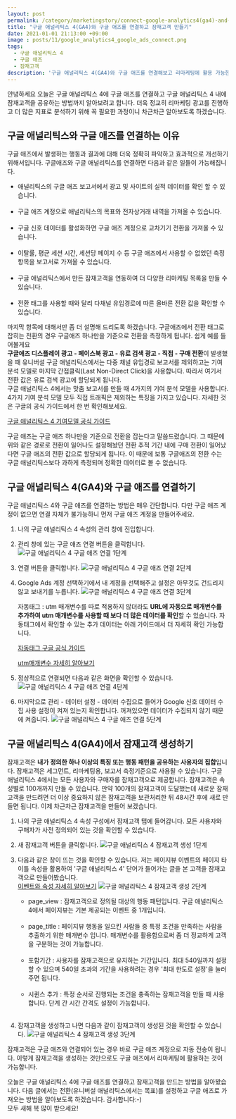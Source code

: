 ```yaml
---
layout: post
permalink: /category/marketingstory/connect-google-analytics4(ga4)-and-google-ads-and-create-audiences/
title: "구글 애널리틱스 4(GA4)와 구글 애즈를 연결하고 잠재고객 만들기"
date: 2021-01-01 21:13:00 +09:00
image : posts/11/google_analytics4_google_ads_connect.png
tags:
  - 구글 애널리틱스 4
  - 구글 애즈
  - 잠재고객
description: '구글 애널리틱스 4(GA4)와 구글 애즈를 연결해보고 리마케팅에 활용 가능한 잠재고객을 생성해보는 방법을 알아보겠습니다.'
---
```




안녕하세요 오늘은 구글 애널리틱스 4에 구글 애즈를 연결하고 구글 애널리틱스 4 내에 잠재고객을 공유하는 방법까지 알아보려고 합니다. 더욱 정교히 리마케팅 광고를 진행하고 더 많은 지표로 분석하기 위해 꼭 필요한 과정이니 차근차근 알아보도록 하겠습니다.

## 구글 애널리틱스와 구글 애즈를 연결하는 이유

구글 애즈에서 발생하는 행동과 결과에 대해 더욱 정확히 파악하고 효과적으로 개선하기 위해서입니다. 구글애즈와 구글 애널리틱스를 연결하면 다음과 같은 일들이 가능해집니다. 

<ul>
  <li>애널리틱스의 구글 애즈 보고서에서 광고 및 사이트의 실적 데이터를 확인 할 수 있습니다.
</li><br>
<li>구글 애즈 계정으로 애널리틱스의 목표와 전자상거래 내역을 가져올 수 있습니다.
</li><br>
<li>구글 신호 데이터를 활성화하면 구글 애즈 계정으로 교차기기 전환을 가져올 수 있습니다.
</li><br>
<li>이탈률, 평균 세션 시간, 세션당 페이지 수 등 구글 애즈에서 사용할 수 없었던 측정항목을 보고서로 가져올 수 있습니다.
</li><br>
<li>구글 애널리틱스에서 만든 잠재고객을 연동하여 더 다양한 리마케팅 목록을 만들 수 있습니다.
</li><br>
<li>전환 태그를 사용할 때와 달리 다채널 유입경로에 따른 올바른 전환 값을 확인할 수 있습니다.
</li>
</ul>

마지막 항목에 대해서만 좀 더 설명해 드리도록 하겠습니다. 구글애즈에서 전환 태그로 잡히는 전환의 경우 구글애즈 하나만을 기준으로 전환을 측정하게 됩니다. 쉽게 예를 들어볼게요<br>
**구글애즈 디스플레이 광고 - 페이스북 광고 - 유료 검색 광고 - 직접 - 구매 전환**이 발생했을 때 유니버설 구글 애널리틱스에서는 다중 채널 유입경로 보고서를 제외하고는 기여 분석 모델로 마지막 간접클릭(Last Non-Direct Click)을 사용합니다. 따라서 여기서 전환 값은 유료 검색 광고에 할당되게 됩니다.<br>
구글 애널리틱스 4에서는 맞춤 보고서를 만들 때 4가지의 기여 분석 모델을 사용합니다. 4가지 기여 분석 모델 모두 직접 트래픽은 제외하는 특징을 가지고 있습니다. 자세한 것은 구글의 공식 가이드에서 한 번 확인해보세요.

[구글 애널리틱스 4 기여모델 공식 가이드](https://support.google.com/analytics/answer/9267568?hl=ko&ref_topic=10313214)

구글 애즈는 구글 애즈 하나만을 기준으로 전환을 잡는다고 말씀드렸습니다. 그 때문에 위와 같은 경로로 전환이 일어나도 설정해놨던 전환 추적 기간 내에 구매 전환이 일어났다면 구글 애즈의 전환 값으로 할당되게 됩니다. 이 때문에 보통 구글애즈의 전환 수는 구글 애널리틱스보다 과하게 측정되며 정확한 데이터로 볼 수 없습니다.



## 구글 애널리틱스 4(GA4)와 구글 애즈를 연결하기

구글 애널리틱스 4와 구글 애즈를 연결하는 방법은 매우 간단합니다. 다만 구글 애즈 계정이 없으면 연결 자체가 불가능하니 먼저 구글 애즈 계정을 만들어주세요.

1. 나의 구글 애널리틱스 4 속성의 관리 창에 진입합니다.

2. 관리 창에 있는 구글 애즈 연결 버튼을 클릭합니다.
   ![구글 애널리틱스 4 구글 애즈 연결 1단계](/images/posts/11/google_analytics4_connect_google_ads_step1.png)

3. 연결 버튼을 클릭합니다.
   ![구글 애널리틱스 4 구글 애즈 연결 2단계](/images/posts/11/google_analytics4_connect_google_ads_step2.png)

4. Google Ads 계정 선택하기에서 내 계정을 선택해주고 설정은 아무것도 건드리지 않고 보내기를 누릅니다.
   ![구글 애널리틱스 4 구글 애즈 연결 3단계](/images/posts/11/google_analytics4_connect_google_ads_step3.png)

   자동태그  : utm 매개변수를 따로 적용하지 않더라도 **URL에 자동으로 매개변수를 추가하여 utm 매개변수를 사용할 때 보다 더 많은 데이터를 확인**할 수 있습니다. 자동태그에서 확인할 수 있는 추가 데이터는 아래 가이드에서 더 자세히 확인 가능합니다.

   [자동태그 구글 공식 가이드](https://support.google.com/analytics/answer/1733663)

   [utm매개변수 자세히 알아보기](https://heejun.kim/category/marketingstory/tracking_utm_content,_utm_term_in_google_analytics_4/)

5. 정상적으로 연결되면 다음과 같은 화면을 확인할 수 있습니다.
   ![구글 애널리틱스 4 구글 애즈 연결 4단계](/images/posts/11/google_analytics4_connect_google_ads_step4.png)

6. 마지막으로 관리 - 데이터 설정 - 데이터 수집으로 들어가 Google 신호 데이터 수집 사용 설정이 켜져 있는지 확인합니다. 꺼져있으면 데이터가 수집되지 않기 때문에 켜줍니다.
   ![구글 애널리틱스 4 구글 애즈 연결 5단계](/images/posts/11/google_analytics4_connect_google_ads_step5.png)

   

## 구글 애널리틱스 4(GA4)에서 잠재고객 생성하기

잠재고객은 **내가 정의한 하나 이상의 특징 또는 행동 패턴을 공유하는 사용자의 집합**입니다. 잠재고객은 세그먼트, 리마케팅용, 보고서 측정기준으로 사용될 수 있습니다. 구글 애널리틱스 4에서는 모든 사용자와 구매자를 잠재고객으로 제공합니다. 잠재고객은 속성별로 100개까지 만들 수 있습니다. 만약 100개의 잠재고객이 도달했는데 새로운 잠재고객을 만드려면 더 이상 중요하지 않은 잠재고객을 보관처리한 뒤 48시간 후에 새로 만들면 됩니다. 이제 차근차근 잠재고객을 만들어 보겠습니다.

1. 나의 구글 애널리틱스 4 속성 구성에서 잠재고객 탭에 들어갑니다. 모든 사용자와 구매자가 사전 정의되어 있는 것을 확인할 수 있습니다.

2. 새 잠재고객 버튼을 클릭합니다.
   ![구글 애널리틱스 4 잠재고객 생성 1단계](/images/posts/11/google_analytics4_audiance_create_step1.png)

3. 다음과 같은 창이 뜨는 것을 확인할 수 있습니다. 저는 페이지뷰 이벤트의 페이지 타이틀 속성을 활용하여 '구글 애널리틱스 4' 단어가 들어가는 글을 본 고객을 잠재고객으로 만들어봤습니다.<br>
   [이벤트와 속성 자세히 알아보기](https://heejun.kim/category/marketingstory/what_is_an_event_in_digital_marketing/)
   ![구글 애널리틱스 4 잠재고객 생성 2단계](/images/posts/11/google_analytics4_audiance_create_step2.png)

   <ul>
   <li>page_view : 잠재고객으로 정의될 대상의 행동 패턴입니다. 구글 애널리틱스 4에서 페이지뷰는 기본 제공되는 이벤트 중 1개입니다.
   </li><br>
   <li>page_title : 페이지뷰 행동을 일으킨 사람들 중 특정 조건을 만족하는 사람을 추출하기 위한 매개변수 입니다. 매개변수를 활용함으로써 좀 더 정교하게 고객을 구분하는 것이 가능합니다.
   </li><br>
   <li>포함기간 : 사용자를 잠재고객으로 유지하는 기간입니다. 최대 540일까지 설정할 수 있으며 540일 초과의 기간을 사용하려는 경우 '최대 한도로 설정'을 눌러주면 됩니다.
   </li><br>
   <li>시퀸스 추가 : 특정 순서로 진행되는 조건을 충족하는 잠재고객을 만들 때 사용합니다. 단계 간 시간 간격도 설정이 가능합니다.
     </li>
   </ul><br>

4. 잠재고객을 생성하고 나면 다음과 같이 잠재고객이 생성된 것을 확인할 수 있습니다.
   ![구글 애널리틱스 4 잠재고객 생성 3단계](/images/posts/11/google_analytics4_audiance_create_step3.png)

   

잠재고객은 구글 애즈와 연결되어 있는 경우 바로 구글 애즈 계정으로 자동 전송이 됩니다. 이렇게 잠재고객을 생성하는 것만으로도 구글 애즈에서 리마케팅에 활용하는 것이 가능합니다.

오늘은 구글 애널리틱스 4에 구글 애즈를 연결하고 잠재고객을 만드는 방법을 알아봤습니다. 다음 글에서는 전환(유니버설 애널리틱스에서는 목표)를 설정하고 구글 애즈로 가져오는 방법을 알아보도록 하겠습니다. 감사합니다:-)
<br>모두 새해 복 많이 받으세요!
